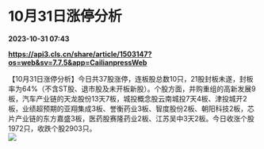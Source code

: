 # 10月31日涨停分析

**2023-10-31 07:43**

**https://api3.cls.cn/share/article/1503147?os=web&sv=7.7.5&app=CailianpressWeb**

【10月31日涨停分析】今日共37股涨停，连板股总数10只，21股封板未遂，封板率为64%（不含ST股、退市股及未开板新股）。个股方面，并购重组的高新发展9板，汽车产业链的天龙股份13天7板，城投概念股云南城投7天4板、津投城开2板，业绩超预期的亚翔集成3板、誉衡药业3板、智度股份2板、朝阳科技2板，芯片产业链的东方嘉盛3板，医药股赛隆药业2板、江苏吴中3天2板。今日收涨个股1972只，收跌个股2903只。  
![](https://img.cls.cn/images/20231031/8mXdjr70u7.png)